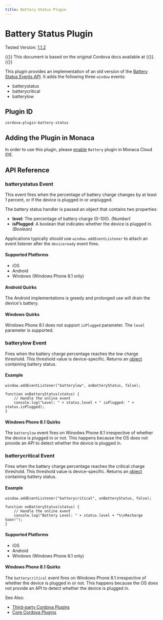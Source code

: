 ```yaml
---
title: Battery Status Plugin
---
```


# Battery Status Plugin

Tested Version:
[1.1.2](https://github.com/apache/cordova-plugin-battery-status/releases/tag/1.1.2)

{{<note>}}
This document is based on the original Cordova docs available at {{<link title="Cordova Docs" href="https://github.com/apache/cordova-plugin-battery-status">}}.
{{</note>}}


This plugin provides an implementation of an old version of the [Battery
Status Events
API](http://www.w3.org/TR/2011/WD-battery-status-20110915/). It adds the
following three `window` events:

-   batterystatus
-   batterycritical
-   batterylow

Plugin ID
---------

    cordova-plugin-battery-status

Adding the Plugin in Monaca
---------------------------

In order to use this plugin, please [enable](/en/monaca_ide/manual/dependencies/cordova_plugin/#add-plugins)
`Battery` plugin in Monaca Cloud IDE.

API Reference
-------------

### batterystatus Event

This event fires when the percentage of battery charge changes by at
least 1 percent, or if the device is plugged in or unplugged.

The battery status handler is passed an object that contains two
properties:

-   **level**: The percentage of battery charge (0-100). *(Number)*
-   **isPlugged**: A boolean that indicates whether the device is
    plugged in. *(Boolean)*

Applications typically should use `window.addEventListener` to attach an
event listener after the `deviceready` event fires.

#### Supported Platforms

-   iOS
-   Android
-   Windows (Windows Phone 8.1 only)

#### Android Quirks

<div class="admonition warning">

The Android implementations is greedy and prolonged use will drain the
device's battery.

</div>

#### Windows Quirks

Windows Phone 8.1 does not support `isPlugged` parameter. The `level`
parameter is supported.

### batterylow Event

Fires when the battery charge percentage reaches the low charge
threshold. This threshold value is device-specific. Returns an
[object](#status-object) containing battery status.

#### Example

    window.addEventListener("batterylow", onBatteryStatus, false);

    function onBatteryStatus(status) {
        // Handle the online event
        console.log("Level: " + status.level + " isPlugged: " + status.isPlugged);
    }

#### Windows Phone 8.1 Quirks

The `batterylow` event fires on Winodws Phone 8.1 irrespective of
whether the device is plugged in or not. This happens because the OS
does not provide an API to detect whether the device is plugged in.

### batterycritical Event

Fires when the battery charge percentage reaches the critical charge
threshold. This threshold value is device-specific. Returns an
[object](#status-object) containing battery status.

#### Example

    window.addEventListener("batterycritical", onBatteryStatus, false);

    function onBatteryStatus(status) {
        // Handle the online event
        console.log("Battery Level: " + status.level + "%\nRecharge Soon!");
    }

#### Supported Platforms

-   iOS
-   Android
-   Windows (Windows Phone 8.1 only)

#### Windows Phone 8.1 Quirks

The `batterycritical` event fires on Windows Phone 8.1 irrespective of
whether the device is plugged in or not. This happens because the OS
does not provide an API to detect whether the device is plugged in.

See Also:

- [Third-party Cordova Plugins](../../third_party_phonegap)
- [Core Cordova Plugins](../../cordova_6.5)